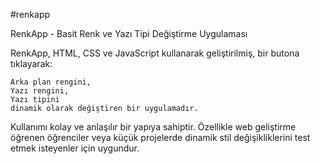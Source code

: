 # r e n k a p p 

<p> RenkApp - Basit Renk ve Yazı Tipi Değiştirme Uygulaması

RenkApp, HTML, CSS ve JavaScript kullanarak geliştirilmiş, bir butona tıklayarak:

    Arka plan rengini,
    Yazı rengini,
    Yazı tipini
    dinamik olarak değiştiren bir uygulamadır.

Kullanımı kolay ve anlaşılır bir yapıya sahiptir. Özellikle web geliştirme öğrenen öğrenciler veya küçük projelerde dinamik stil değişikliklerini test etmek isteyenler için uygundur.</p>

 
